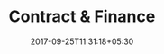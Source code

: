 ---
title: "Contract & Finance"
date: 2017-09-25T11:31:18+05:30
draft: false
layout: contract-qc-new
property: "Casa Bella"
status: "In Process"

qcstatus:
 new: true
---